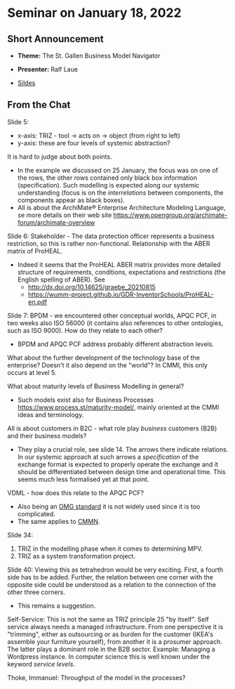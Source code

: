 # Seminar on January 18, 2022

## Short Announcement

* __Theme:__ The St. Gallen Business Model Navigator

* __Presenter:__ Ralf Laue

* [Sildes](Slides.pdf)

## From the Chat 

Slide 5: 
- x-axis: TRIZ - tool -> acts on -> object (from right to left)
- y-axis: these are four levels of systemic abstraction?

It is hard to judge about both points.

- In the example we discussed on 25 January, the focus was on one of the rows,
  the other rows contained only black box information (specification).  Such
  modelling is expected along our systemic understanding (focus is on the
  _interrelations_ between components, the components appear as black boxes).
- All is about the ArchiMate® Enterprise Architecture Modeling Language, se
  more details on their web site
  <https://www.opengroup.org/archimate-forum/archimate-overview>

Slide 6: Stakeholder - The data protection officer represents a business
restriction, so this is rather non-functional.  Relationship with the ABER
matrix of ProHEAL.

- Indeed it seems that the ProHEAL ABER matrix provides more detailed
  structure of requirements, conditions, expectations and restrictions (the
  English spelling of ABER). See
  - <http://dx.doi.org/10.14625/graebe_20210815>
  - <https://wumm-project.github.io/GDR-InventorSchools/ProHEAL-en.pdf>

Slide 7: BPDM - we encountered other conceptual worlds, APQC PCF, in two weeks
also ISO 56000 (it contains also references to other ontologies, such as ISO
9000). How do they relate to each other?
- BPDM and APQC PCF address probably different abstraction levels. 

What about the further development of the technology base of the enterprise?
Doesn't it also depend on the "world"?  In CMMI, this only occurs at level 5.


What about maturity levels of Business Modelling in general?
- Such models exist also for Business Processes
  <https://www.process.st/maturity-model/>, mainly oriented at the CMMI ideas
  and terminology.

All is about customers in B2C - what role play _business_ customers (B2B) and
their business models?
- They play a crucial role, see slide 14. The arrows there indicate relations.
  In our systemic approach at such arrows a _specification_ of the exchange
  format is expected to properly operate the exchange and it should be
  differentiated between design time and operational time.  This seems much
  less formalised yet at that point.

VDML - how does this relate to the APQC PCF?
- Also being an [OMG standard](https://www.omg.org/spec/VDML) it is not widely
  used since it is too complicated.
- The same applies to [CMMN](https://www.omg.org/spec/CMMN/1.1/).

Slide 34:
1. TRIZ in the modelling phase when it comes to determining MPV.
2. TRIZ as a system transformation project.

Slide 40: Viewing this as tetrahedron would be very exciting. First, a fourth
side has to be added. Further, the relation between one corner with the
opposite side could be understood as a relation to the connection of the other
three corners.
- This remains a suggestion.

Self-Service: This is not the same as TRIZ principle 25 "by itself". Self
service always needs a managed infrastructure. From one perspective it is
"trimming", either as outsourcing or as burden for the customer (IKEA's
assemble your furniture yourself), from another it is a prosumer approach. The
latter plays a dominant role in the B2B sector. Example: Managing a Wordpress
instance. In computer science this is well known under the keyword _service
levels_.

Thoke, Immanuel: Throughput of the model in the processes?